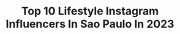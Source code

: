 ---
title: Top 10 Lifestyle Instagram Influencers In Sao Paulo In 2023
description: >-
  Find top lifestyle Instagram influencers in Sao Paulo in 2023. Most popular hashtags: #sp #saopaulo #lifestyle.
platform: Instagram
hits: 374
text_top: Analyze the most popular Instagram accounts on inBeat.
text_bottom: inBeat aggregates 374 Instagram influencers like this in Sao Paulo, Brazil for you to collaborate.
profiles:
  - username: "giselerampazzo"
    fullname: >-
      Gisele Rampazzo
    bio: >-
      Interiores, Produtos e Lifestyle São Paulo/SP · 11 99345-8581 📍Fotos Autorais: @giselerampazzoautoral
    location: "Brazil"
    followers: 19169
    engagement: 255
    commentsToLikes: 0.034203
    id: ck5c7cmzn7a2i0i11ohc70izb
    verified: false
    hashtags: "#livingroomdesign, #sala, #bedroomdesign, #giselerampazzofotografia"
  - username: "mahgomesblog"
    fullname: >-
      Mah Gomes 🌻
    bio: >-
      Consultora de Estilo Jornalista - Empreendedora Moda| Beleza | Lifestyle São Paulo finaperuaecia@gmail.com
    location: "Brazil"
    followers: 30547
    engagement: 89
    commentsToLikes: 0.124853
    id: ck9ha83y5bjgo0j78dnretcp9
    verified: false
    hashtags: "#jmdd, #natal2020, #lencosfemininos, #penteados"
  - username: "jujuxavierg"
    fullname: >-
      Júlia 🌹
    bio: >-
      📍João Pessoa, PB. Lifestyle | fashion
    location: "Brazil"
    followers: 18854
    engagement: 718
    commentsToLikes: 0.041488
    id: ck5c8l2ob9pot0i11iwa8gkd0
    verified: false
    hashtags: "#inspira, #bloggerlife, #sushilovers, #modafemininaonline"
  - username: "alef.novaes"
    fullname: >-
      Alef Novaes
    bio: >-
      🏋🏻‍♂️Lifestyle : Dicas de treino, dieta, suplementação, motivação e muito trabalho 📸Modelo 👑 Mister 🤑Cupom EVOALEF20👇🏻
    location: "Brazil"
    followers: 21268
    engagement: 452
    commentsToLikes: 0.029993
    id: ck8szfek3o8ai0j78kykxpd5n
    verified: false
    hashtags: "#foto, #fotografia, #sp, #shape"
  - username: "allisonmendonca"
    fullname: >-
      Allison Mendonça
    bio: >-
      Engenheiro civil 🏢 28, RJ
    location: "Brazil"
    followers: 13312
    engagement: 713
    commentsToLikes: 0.039338
    id: ckaos1jdepqks0i78cderdhd5
    verified: false
    hashtags: "#copacabana, #riodejaneiro, #happiness, #fitnessmotivation"
  - username: "brunaeroles_"
    fullname: >-
      Bruna Eroles
    bio: >-
      só vida real por aqui! ✨ youtube • moda • beleza • lifestyle • 📍 são paulo 💌contato: assessoriabrunaeroles@gmail.com #brulooks #brueroles
    location: "Brazil"
    followers: 47333
    engagement: 697
    commentsToLikes: 0.042264
    id: ck6ucltiagczy0j71l7q79bos
    verified: false
    hashtags: "#eadunicesumar, #meuproposito"
  - username: "jaovictorphoto"
    fullname: >-
      JAOVICTORPHOTO
    bio: >-
      •RETRATOS / FASHION / LIFESTYLE 📸 •São Paulo / Guaratinguetá📍 👇🏼orçamento e contato:
    location: "Brazil"
    followers: 1108
    engagement: 1584
    commentsToLikes: 0.132894
    id: ckap9sn5lti2y0i78ywqooxjf
    verified: false
    hashtags: "#moodygrams, #fotografiafeminina, #bravogreatphoto, #olhardevidroph"
  - username: "eugicarolina"
    fullname: >-
      Giovanna Carolina
    bio: >-
      🌸 BELEZA • CACHOS • LIFESTYLE 📍São Paulo, 19 Parcerias via direct ou e-mail 💌 giovannacarolina@pgbagency.com TENHO CANAL NO YOUTUBE
    location: "Brazil"
    followers: 93848
    engagement: 218
    commentsToLikes: 0.041165
    id: ck0w1mc3sk1jy0i19eoh6wku4
    verified: false
    hashtags: "#cachos, #sugarbearsleep, #ad, #publi"
  - username: "luaralugli"
    fullname: >-
      Luara Lugli
    bio: >-
      ✨ Lifestyle | 📍São Paulo - SP 🎭 Atriz 💌 luaraluglicomercial@outlook.com 📲 𝗪𝗵𝗮𝘁𝘀𝗔𝗽𝗽 𝗰𝗼𝗺𝗲𝗿𝗰𝗶𝗮𝗹: (11)99497-2914
    location: "Brazil"
    followers: 329316
    engagement: 239
    commentsToLikes: 0.016745
    id: ck5zq1280tq9p0i14nrgegvxr
    verified: false
    hashtags: "#paz, #amor, #gratidao, #feriadodelicia"
  - username: "eiheld"
    fullname: >-
      Helder Rosa
    bio: >-
      - tenha coragem e seja gentil - 24y • cabelo • moda • lifestyle 📍São Paulo, Brasil 🇧🇷
    location: "Brazil"
    followers: 10777
    engagement: 547
    commentsToLikes: 0.048888
    id: ckapbouba0qqh0i784l0h57wu
    verified: false
    hashtags: "#meuscachos, #beleza, #cabelocrespo, #homemcrespo"
---